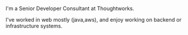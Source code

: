 I'm a Senior Developer Consultant at Thoughtworks.

I've worked in web mostly (java,aws), and enjoy working on backend or infrastructure systems.
